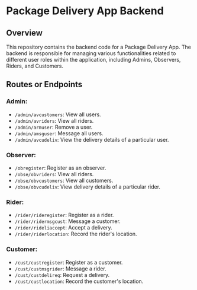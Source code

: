 # Package Delivery App Backend

## Overview

This repository contains the backend code for a Package Delivery App. The backend is responsible for managing various functionalities related to different user roles within the application, including Admins, Observers, Riders, and Customers.

## Routes or Endpoints

### Admin:

- `/admin/avcustomers`: View all users.
- `/admin/avriders`: View all riders.
- `/admin/armuser`: Remove a user.
- `/admin/amsguser`: Message all users.
- `/admin/avcudeliv`: View the delivery details of a particular user.

### Observer:

- `/obregister`: Register as an observer.
- `/obse/obvriders`: View all riders.
- `/obse/obvcustomers`: View all customers.
- `/obse/obvcudeliv`: View delivery details of a particular rider.

### Rider:

- `/rider/rideregister`: Register as a rider.
- `/rider/ridermsgcust`: Message a customer.
- `/rider/rideliaccept`: Accept a delivery.
- `/rider/riderlocation`: Record the rider's location.

### Customer:

- `/cust/custregister`: Register as a customer.
- `/cust/custmsgrider`: Message a rider.
- `/cust/custdelireq`: Request a delivery.
- `/cust/custlocation`: Record the customer's location.

